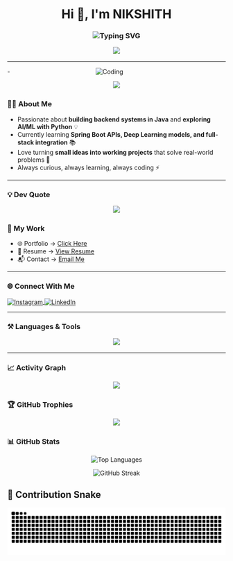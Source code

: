

<h1 align="center">Hi 👋, I'm NIKSHITH</h1>
<center>
<h3>
  <img src="https://readme-typing-svg.demolab.com?font=Fira+Code&weight=700&size=28&duration=3000&pause=1000&color=0EB4F7&width=700&lines=Full+Stack+Developer;Backend+Developer+(Java);AI+%26+Machine+Learning+Enthusiast;Frontend+Animator;Problem+Solver;Computer+Science+Undergrad" alt="Typing SVG" />
</h3>
</center>




<p align="center">
  <img src="https://komarev.com/ghpvc/?username=nik-nam-is-nani&label=Visitors&color=brightgreen&style=for-the-badge" />
</p>



---
<img align="right" alt="Coding" width="300"  src="https://media.giphy.com/media/v1.Y2lkPWVjZjA1ZTQ3bXJ3MzN3cGZpZms0ZnFycWZ2eGU2ZG1ieThuaW03cG1uN2Jib3FyNiZlcD12MV9naWZzX3NlYXJjaCZjdD1n/QXwtfadqo7wbfmT46H/giphy.gif">-
<p align="center">
  <img src="https://raw.githubusercontent.com/nik-nam-is-nani/nik-nam-is-nani/output/profile-3d-contrib/profile-night-rainbow.svg" />
</p>

### 👨‍💻 About Me  


- Passionate about **building backend systems in Java** and **exploring AI/ML with Python** 💡  
- Currently learning **Spring Boot APIs, Deep Learning models, and full-stack integration** 📚  
- Love turning **small ideas into working projects** that solve real-world problems 🚀  
- Always curious, always learning, always coding ⚡  







---
### 💡 Dev Quote  
<p align="center">
  <img src="https://quotes-github-readme.vercel.app/api?type=horizontal&theme=radical" />
</p>

### 📂 My Work  
- 🌐 Portfolio → [Click Here](https://nikshith-po.netlify.app/)  
- 📄 Resume → [View Resume](https://drive.google.com/file/d/1ZgcIpeXOX6-7v2veMNG9kT-8vRptmvOG/view?usp=sharing)  
- 📬 Contact → [Email Me](mailto:nikshithkyatherigi2005@gmail.com)  

---

### 🌐 Connect With Me  
<p align="left">
  <a href="https://instagram.com/nik-name-is-nani" target="blank">
    <img align="center" src="https://raw.githubusercontent.com/rahuldkjain/github-profile-readme-generator/master/src/images/icons/Social/instagram.svg" alt="Instagram" height="30" width="40" />
  </a>
  
  <a href="https://www.linkedin.com/in/k-nikshith-b4b8b42ba/" target="blank">
    <img align="center" src="https://raw.githubusercontent.com/rahuldkjain/github-profile-readme-generator/master/src/images/icons/Social/linked-in-alt.svg" alt="LinkedIn" height="30" width="40" />
  </a>
</p>

---

### ⚒️ Languages & Tools  
<p align="center">

<img src="https://skillicons.dev/icons?i=java,python,html,css,js,react,nodejs,spring,mysql,oracle,git,github,linux,vscode,postman" />

</p>

---
### 📈 Activity Graph
<p align="center">
  <img src="https://github-readme-activity-graph.vercel.app/graph?username=nik-nam-is-nani&theme=react-dark" />
</p>

### 🏆 GitHub Trophies
<p align="center">
  <img src="https://github-profile-trophy.vercel.app/?username=nik-nam-is-nani&theme=radical&no-frame=false&no-bg=true&margin-w=4" />
</p>


### 📊 GitHub Stats  
<p align="center">
  <img src="https://github-readme-stats.vercel.app/api/top-langs?username=nik-nam-is-nani&show_icons=true&locale=en&layout=compact" alt="Top Languages" />
</p>

<p align="center">
  <img src="https://github-readme-streak-stats.herokuapp.com/?user=nik-nam-is-nani" alt="GitHub Streak" />
</p>

## 🐍 Contribution Snake
<p align="center">
  <picture>
    <source media="(prefers-color-scheme: dark)" srcset="https://raw.githubusercontent.com/nik-nam-is-nani/nik-nam-is-nani/output/github-snake-dark.svg" />
    <source media="(prefers-color-scheme: light)" srcset="https://raw.githubusercontent.com/nik-nam-is-nani/nik-nam-is-nani/output/github-snake.svg" />
    <img alt="github-snake" src="https://raw.githubusercontent.com/nik-nam-is-nani/nik-nam-is-nani/output/github-snake.svg" />
  </picture>
</p>
